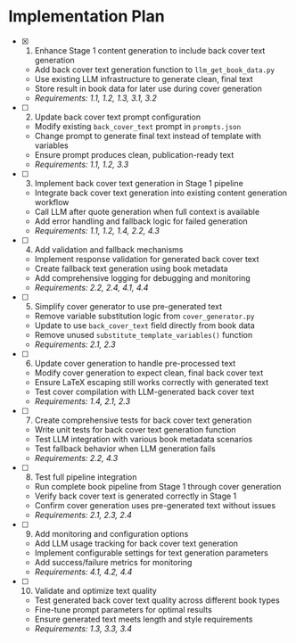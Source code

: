 # Implementation Plan

- [x] 1. Enhance Stage 1 content generation to include back cover text generation
  - Add back cover text generation function to `llm_get_book_data.py`
  - Use existing LLM infrastructure to generate clean, final text
  - Store result in book data for later use during cover generation
  - _Requirements: 1.1, 1.2, 1.3, 3.1, 3.2_

- [ ] 2. Update back cover text prompt configuration
  - Modify existing `back_cover_text` prompt in `prompts.json`
  - Change prompt to generate final text instead of template with variables
  - Ensure prompt produces clean, publication-ready text
  - _Requirements: 1.1, 1.2, 3.3_

- [ ] 3. Implement back cover text generation in Stage 1 pipeline
  - Integrate back cover text generation into existing content generation workflow
  - Call LLM after quote generation when full context is available
  - Add error handling and fallback logic for failed generation
  - _Requirements: 1.1, 1.2, 1.4, 2.2, 4.3_

- [ ] 4. Add validation and fallback mechanisms
  - Implement response validation for generated back cover text
  - Create fallback text generation using book metadata
  - Add comprehensive logging for debugging and monitoring
  - _Requirements: 2.2, 2.4, 4.1, 4.4_

- [ ] 5. Simplify cover generator to use pre-generated text
  - Remove variable substitution logic from `cover_generator.py`
  - Update to use `back_cover_text` field directly from book data
  - Remove unused `substitute_template_variables()` function
  - _Requirements: 2.1, 2.3_

- [ ] 6. Update cover generation to handle pre-processed text
  - Modify cover generation to expect clean, final back cover text
  - Ensure LaTeX escaping still works correctly with generated text
  - Test cover compilation with LLM-generated back cover text
  - _Requirements: 1.4, 2.1, 2.3_

- [ ] 7. Create comprehensive tests for back cover text generation
  - Write unit tests for back cover text generation function
  - Test LLM integration with various book metadata scenarios
  - Test fallback behavior when LLM generation fails
  - _Requirements: 2.2, 4.3_

- [ ] 8. Test full pipeline integration
  - Run complete book pipeline from Stage 1 through cover generation
  - Verify back cover text is generated correctly in Stage 1
  - Confirm cover generation uses pre-generated text without issues
  - _Requirements: 2.1, 2.3, 2.4_

- [ ] 9. Add monitoring and configuration options
  - Add LLM usage tracking for back cover text generation
  - Implement configurable settings for text generation parameters
  - Add success/failure metrics for monitoring
  - _Requirements: 4.1, 4.2, 4.4_

- [ ] 10. Validate and optimize text quality
  - Test generated back cover text quality across different book types
  - Fine-tune prompt parameters for optimal results
  - Ensure generated text meets length and style requirements
  - _Requirements: 1.3, 3.3, 3.4_